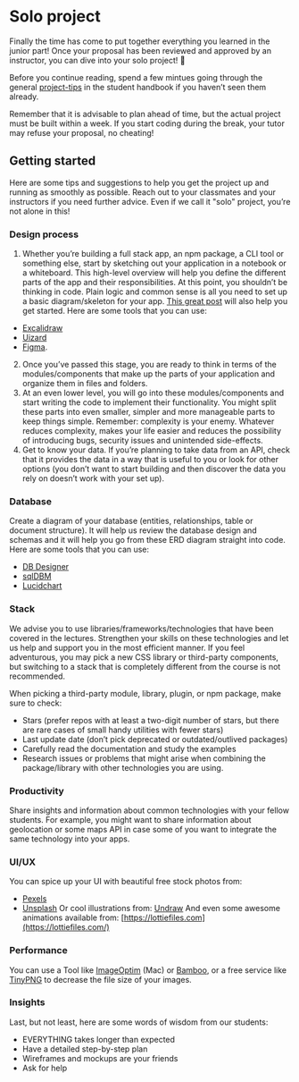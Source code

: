 # Solo project

Finally the time has come to put together everything you learned in the junior part! Once your proposal has been reviewed and approved by an instructor, you can dive into your solo project! 🚀

Before you continue reading, spend a few mintues going through the general [project-tips](https://github.com/codeworks/students-handbook/wiki/Projects-tips) in the student handbook if you haven’t seen them already.

Remember that it is advisable to plan ahead of time, but the actual project must be built within a week. If you start coding during the break, your tutor may refuse your proposal, no cheating!

## Getting started

Here are some tips and suggestions to help you get the project up and running as smoothly as possible. Reach out to your classmates and your instructors if you need further advice. Even if we call it "solo" project, you’re not alone in this!

### Design process

1. Whether you’re building a full stack app, an npm package, a CLI tool or something else, start by sketching out your application in a notebook or a whiteboard. This high-level overview will help you define the different parts of the app and their responsibilities. At this point, you shouldn’t be thinking in code. Plain logic and common sense is all you need to set up a basic diagram/skeleton for your app. [This great post](https://www.lucidchart.com/blog/visualize-code-documentation) will also help you get started. Here are some tools that you can use:
- [Excalidraw](https://excalidraw.com/)
- [Uizard](https://uizard.io/)
- [Figma](https://excalidraw.com/).
2. Once you’ve passed this stage, you are ready to think in terms of the modules/components that make up the parts of your application and organize them in files and folders.
3. At an even lower level, you will go into these modules/components and start writing the code to implement their functionality. You might split these parts into even smaller, simpler and more manageable parts to keep things simple. Remember: complexity is your enemy. Whatever reduces complexity, makes your life easier and reduces the possibility of introducing bugs, security issues and unintended side-effects.
4. Get to know your data. If you’re planning to take data from an API, check that it provides the data in a way that is useful to you or look for other options (you don’t want to start building and then discover the data you rely on doesn’t work with your set up).

### Database

Create a diagram of your database (entities, relationships, table or document structure). It will help us review the database design and schemas and it will help you go from these ERD diagram straight into code. Here are some tools that you can use:
- [DB Designer](https://app.dbdesigner.net/)
- [sqlDBM](https://app.sqldbm.com/)
- [Lucidchart](https://lucidchart.com/pages/)

### Stack

We advise you to use libraries/frameworks/technologies that have been covered in the lectures. Strengthen your skills on these technologies and let us help and support you in the most efficient manner. If you feel adventurous, you may pick a new CSS library or third-party components, but switching to a stack that is completely different from the course is not recommended.

When picking a third-party module, library, plugin, or npm package, make sure to check:
- Stars (prefer repos with at least a two-digit number of stars, but there are rare cases of small handy utilities with fewer stars)
- Last update date (don’t pick deprecated or outdated/outlived packages)
- Carefully read the documentation and study the examples
- Research issues or problems that might arise when combining the package/library with other technologies you are using.
    
### Productivity

Share insights and information about common technologies with your fellow students. For example, you might want to share information about geolocation or some maps API in case some of you want to integrate the same technology into your apps.

### UI/UX

You can spice up your UI with beautiful free stock photos from:
- [Pexels](https://www.pexels.com/)
- [Unsplash](https://unsplash.com/)
Or cool illustrations from: [Undraw](https://undraw.co/)
And even some awesome animations available from: [https://lottiefiles.com](https://lottiefiles.com/)

### Performance

You can use a Tool like [ImageOptim](https://imageoptim.com/mac) (Mac) or [Bamboo](https://christopherwk210.github.io/bamboo/), or a free service like [TinyPNG](https://tinypng.com/) to decrease the file size of your images.

### Insights

Last, but not least, here are some words of wisdom from our students:

- EVERYTHING takes longer than expected
- Have a detailed step-by-step plan 
- Wireframes and mockups are your friends
- Ask for help







